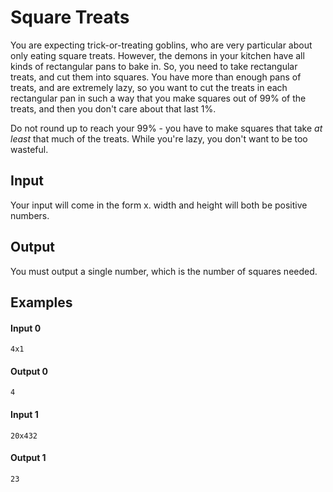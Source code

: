 # Square Treats
You are expecting trick-or-treating goblins, who are very particular about only eating square treats. However, the demons in your kitchen have all kinds of rectangular pans to bake in. So, you need to take rectangular treats, and cut them into squares. You have more than enough pans of treats, and are extremely lazy, so you want to cut the treats in each rectangular pan in such a way that you make squares out of 99% of the treats, and then you don't care about that last 1%.

Do not round up to reach your 99% - you have to make squares that take _at least_ that much of the treats. While you're lazy, you don't want to be too wasteful.

## Input
Your input will come in the form <width>x<height>.
width and height will both be positive numbers.

## Output
You must output a single number, which is the number of squares needed.

## Examples
#### Input 0
```
4x1
```
#### Output 0
```
4
```
#### Input 1
```
20x432
```
#### Output 1
```
23
```
